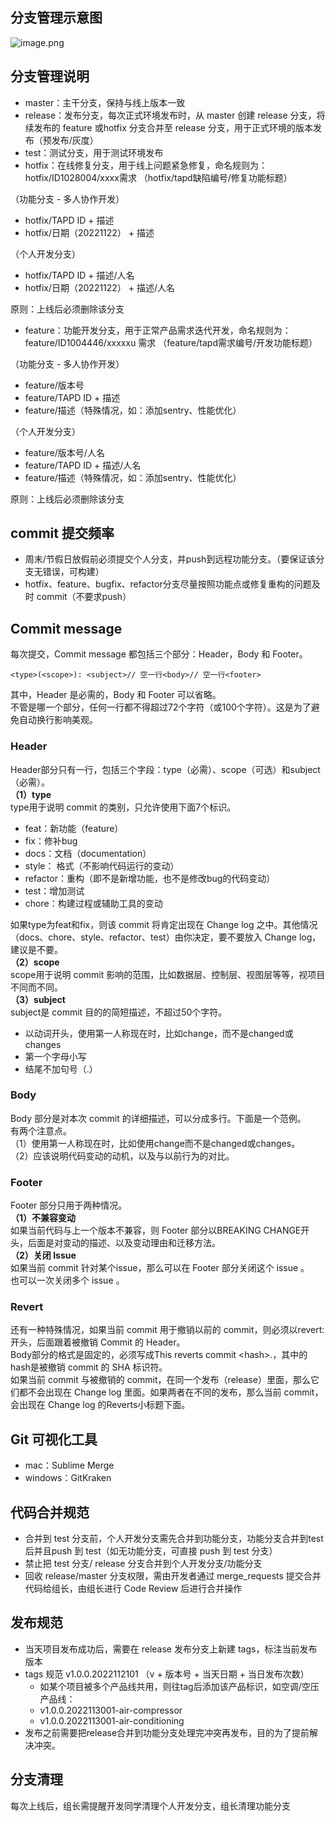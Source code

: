 ## **分支管理示意图**
![image.png](https://cdn.nlark.com/yuque/0/2023/png/1553840/1682263829605-e9f2dcfc-97af-414d-91af-4cbf7cc24b82.png#averageHue=%23020202&clientId=u20007f51-cd41-4&from=paste&id=uec35820f&originHeight=687&originWidth=1812&originalType=url&ratio=2&rotation=0&showTitle=false&size=93140&status=done&style=none&taskId=u7d168cf6-f53a-42e3-8f5f-28be48c5503&title=)
## **分支管理说明**

- master：主干分支，保持与线上版本一致
- release：发布分支，每次正式环境发布时，从 master 创建 release 分支，将续发布的 feature 或hotfix 分支合并至 release 分支，用于正式环境的版本发布（预发布/灰度）
- test：测试分支，用于测试环境发布
- hotfix：在线修复分支，用于线上问题紧急修复，命名规则为：hotfix/ID1028004/xxxx需求 （hotfix/tapd缺陷编号/修复功能标题）

（功能分支 - 多人协作开发）

- hotfix/TAPD ID + 描述
- hotfix/日期（20221122） + 描述

（个人开发分支）

- hotfix/TAPD ID + 描述/人名
- hotfix/日期（20221122） + 描述/人名

原则：上线后必须删除该分支

- feature：功能开发分支，用于正常产品需求迭代开发，命名规则为：feature/ID1004446/xxxxxu 需求 （feature/tapd需求编号/开发功能标题）

（功能分支 - 多人协作开发）

- feature/版本号
- feature/TAPD ID + 描述
- feature/描述（特殊情况，如：添加sentry、性能优化）

（个人开发分支）

- feature/版本号/人名
- feature/TAPD ID + 描述/人名
- feature/描述（特殊情况，如：添加sentry、性能优化）

原则：上线后必须删除该分支
## **commit 提交频率**

- 周末/节假日放假前必须提交个人分支，并push到远程功能分支。（要保证该分支无错误，可构建）
- hotfix、feature、bugfix、refactor分支尽量按照功能点或修复重构的问题及时 commit（不要求push）
## **Commit message**
每次提交，Commit message 都包括三个部分：Header，Body 和 Footer。
```
<type>(<scope>): <subject>// 空一行<body>// 空一行<footer>
```
其中，Header 是必需的，Body 和 Footer 可以省略。<br />不管是哪一个部分，任何一行都不得超过72个字符（或100个字符）。这是为了避免自动换行影响美观。
### **Header**
Header部分只有一行，包括三个字段：type（必需）、scope（可选）和subject（必需）。<br />**（1）type**<br />type用于说明 commit 的类别，只允许使用下面7个标识。

- feat：新功能（feature）
- fix：修补bug
- docs：文档（documentation）
- style： 格式（不影响代码运行的变动）
- refactor：重构（即不是新增功能，也不是修改bug的代码变动）
- test：增加测试
- chore：构建过程或辅助工具的变动

如果type为feat和fix，则该 commit 将肯定出现在 Change log 之中。其他情况（docs、chore、style、refactor、test）由你决定，要不要放入 Change log，建议是不要。<br />**（2）scope**<br />scope用于说明 commit 影响的范围，比如数据层、控制层、视图层等等，视项目不同而不同。<br />**（3）subject**<br />subject是 commit 目的的简短描述，不超过50个字符。

- 以动词开头，使用第一人称现在时，比如change，而不是changed或changes
- 第一个字母小写
- 结尾不加句号（.）
### **Body**
Body 部分是对本次 commit 的详细描述，可以分成多行。下面是一个范例。<br />有两个注意点。<br />（1）使用第一人称现在时，比如使用change而不是changed或changes。<br />（2）应该说明代码变动的动机，以及与以前行为的对比。
### **Footer**
Footer 部分只用于两种情况。<br />**（1）不兼容变动**<br />如果当前代码与上一个版本不兼容，则 Footer 部分以BREAKING CHANGE开头，后面是对变动的描述、以及变动理由和迁移方法。<br />**（2）关闭 Issue**<br />如果当前 commit 针对某个issue，那么可以在 Footer 部分关闭这个 issue 。<br />也可以一次关闭多个 issue 。
### **Revert**
还有一种特殊情况，如果当前 commit 用于撤销以前的 commit，则必须以revert:开头，后面跟着被撤销 Commit 的 Header。<br />Body部分的格式是固定的，必须写成This reverts commit &lt;hash>.，其中的hash是被撤销 commit 的 SHA 标识符。<br />如果当前 commit 与被撤销的 commit，在同一个发布（release）里面，那么它们都不会出现在 Change log 里面。如果两者在不同的发布，那么当前 commit，会出现在 Change log 的Reverts小标题下面。
## Git 可视化工具

- mac：Sublime Merge  
- windows：GitKraken
## **代码合并规范**

- 合并到 test 分支前，个人开发分支需先合并到功能分支，功能分支合并到test后并且push 到 test（如无功能分支，可直接 push 到 test 分支）
- 禁止把 test 分支/ release 分支合并到个人开发分支/功能分支
- 回收 release/master 分支权限，需由开发者通过 merge_requests 提交合并代码给组长，由组长进行 Code Review 后进行合并操作
## **发布规范**

- 当天项目发布成功后，需要在 release 发布分支上新建 tags，标注当前发布版本
- tags 规范 v1.0.0.2022112101 （v + 版本号 + 当天日期 + 当日发布次数）
   - 如某个项目被多个产品线共用，则往tag后添加该产品标识，如空调/空压产品线：
   - v1.0.0.2022113001-air-compressor
   - v1.0.0.2022113001-air-conditioning
- 发布之前需要把release合并到功能分支处理完冲突再发布，目的为了提前解决冲突。
## **分支清理**
每次上线后，组长需提醒开发同学清理个人开发分支，组长清理功能分支
